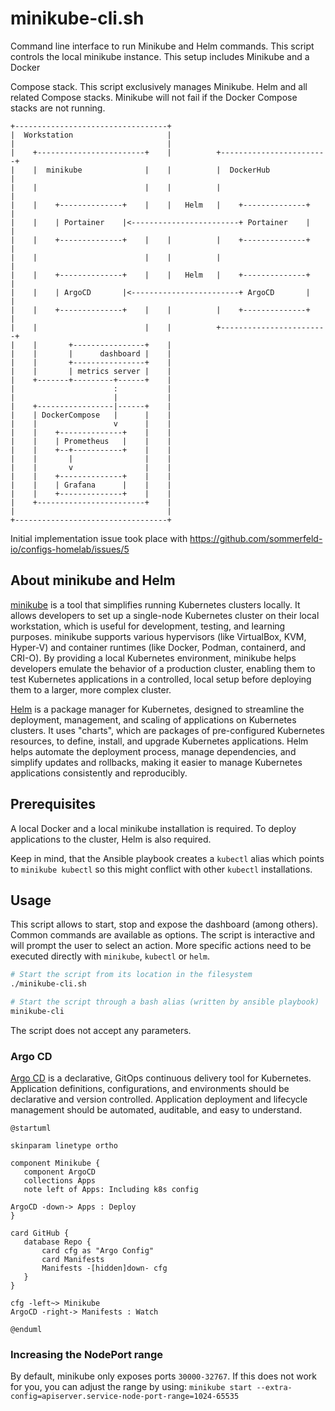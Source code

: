 # minikube-cli.sh

Command line interface to run Minikube and Helm commands. This script controls the local minikube instance. This setup includes Minikube and a Docker

Compose stack. This script exclusively manages Minikube. Helm and all related Compose stacks. Minikube will not fail if the Docker Compose stacks are not running.

```kroki-ditaa
+----------------------------------+
|  Workstation                     |
|                                  |
|    +------------------------+    |          +------------------------+
|    |  minikube              |    |          |  DockerHub             |
|    |                        |    |          |                        |
|    |    +--------------+    |    |   Helm   |    +--------------+    |
|    |    | Portainer    |<------------------------+ Portainer    |    |
|    |    +--------------+    |    |          |    +--------------+    |
|    |                        |    |          |                        |
|    |    +--------------+    |    |   Helm   |    +--------------+    |
|    |    | ArgoCD       |<------------------------+ ArgoCD       |    |
|    |    +--------------+    |    |          |    +--------------+    |
|    |                        |    |          +------------------------+
|    |       +----------------+    |
|    |       |      dashboard |    |
|    |       +----------------+    |
|    |       | metrics server |    |
|    +-------+---------+------+    |
|                      :           |
|                      |           |
|    +-----------------|------+    |
|    | DockerCompose   |      |    |
|    |                 v      |    |
|    |    +--------------+    |    |
|    |    | Prometheus   |    |    |
|    |    +--+-----------+    |    |
|    |       |                |    |
|    |       v                |    |
|    |    +--------------+    |    |
|    |    | Grafana      |    |    |
|    |    +--------------+    |    |
|    +------------------------+    |
|                                  |
+----------------------------------+
```

Initial implementation issue took place with <https://github.com/sommerfeld-io/configs-homelab/issues/5>

## About minikube and Helm

[minikube](link:) is a tool that simplifies running Kubernetes clusters locally. It allows developers to set up a single-node Kubernetes cluster on their local workstation, which is useful for development, testing, and learning purposes. minikube supports various hypervisors (like VirtualBox, KVM, Hyper-V) and container runtimes (like Docker, Podman, containerd, and CRI-O). By providing a local Kubernetes environment, minikube helps developers emulate the behavior of a production cluster, enabling them to test Kubernetes applications in a controlled, local setup before deploying them to a larger, more complex cluster.

[Helm](https://helm.sh) is a package manager for Kubernetes, designed to streamline the deployment, management, and scaling of applications on Kubernetes clusters. It uses "charts", which are packages of pre-configured Kubernetes resources, to define, install, and upgrade Kubernetes applications. Helm helps automate the deployment process, manage dependencies, and simplify updates and rollbacks, making it easier to manage  Kubernetes applications consistently and reproducibly.

## Prerequisites

A local Docker and a local minikube installation is required. To deploy applications to the cluster, Helm is also required.

Keep in mind, that the Ansible playbook creates a `kubectl` alias which points to `minikube kubectl` so this might conflict with other `kubectl` installations.

## Usage

This script allows to start, stop and expose the dashboard (among others). Common commands are available as options. The script is interactive and will prompt the user to select an action. More specific actions need to be executed directly with `minikube`, `kubectl` or `helm`.

```bash
# Start the script from its location in the filesystem
./minikube-cli.sh

# Start the script through a bash alias (written by ansible playbook)
minikube-cli
```

The script does not accept any parameters.

### Argo CD

[Argo CD](https://argo-cd.readthedocs.io/en/stable) is a declarative, GitOps continuous delivery tool for Kubernetes. Application definitions, configurations, and environments should be declarative and version controlled. Application deployment and lifecycle management should be automated, auditable, and easy to understand.

```kroki-plantumk
@startuml

skinparam linetype ortho

component Minikube {
   component ArgoCD
   collections Apps
   note left of Apps: Including k8s config

ArgoCD -down-> Apps : Deploy
}

card GitHub {
   database Repo {
       card cfg as "Argo Config"
       card Manifests
       Manifests -[hidden]down- cfg
   }
}

cfg -left~> Minikube
ArgoCD -right-> Manifests : Watch

@enduml
```

### Increasing the NodePort range

By default, minikube only exposes ports `30000-32767`. If this does not work for you, you can
adjust the range by using: `minikube start --extra-config=apiserver.service-node-port-range=1024-65535`
